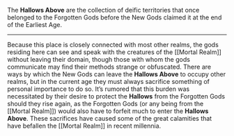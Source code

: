 
The **Hallows Above** are the collection of deific territories that once belonged to the Forgotten Gods before the New Gods claimed it at the end of the Earliest Age.

----

Because this place is closely connected with most other realms, the gods residing here can see and speak with the creatures of the [[Mortal Realm]] without leaving their domain, though those with whom the gods communicate may find their methods strange or obfuscated. There are ways by which the New Gods can leave the **Hallows Above** to occupy other realms, but in the current age they must always sacrifice something of personal importance to do so. It’s rumored that this burden was necessitated by their desire to protect the **Hallows** from the Forgotten Gods should they rise again, as the Forgotten Gods (or any being from the [[Mortal Realm]]) would also have to forfeit much to enter the **Hallows Above**. These sacrifices have caused some of the great calamities that have befallen the [[Mortal Realm]] in recent millennia.